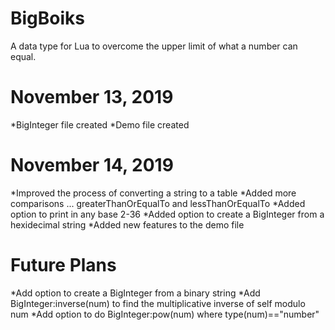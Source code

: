 # BigBoiks
A data type for Lua to overcome the upper limit of what a number can equal.

November 13, 2019
==================
*BigInteger file created
*Demo file created

November 14, 2019
=================
*Improved the process of converting a string to a table
*Added more comparisons ... greaterThanOrEqualTo and lessThanOrEqualTo
*Added option to print in any base 2-36
*Added option to create a BigInteger from a hexidecimal string
*Added new features to the demo file

Future Plans
============
*Add option to create a BigInteger from a binary string
*Add BigInteger:inverse(num) to find the multiplicative inverse of self modulo num
*Add option to do BigInteger:pow(num) where type(num)=="number"

